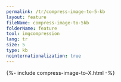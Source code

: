 ```yaml
---
permalink: /tr/compress-image-to-5-kb
layout: feature
fileName: compress-image-to-5kb
folderName: feature
tool: imgcompression
lang: tr
size: 5
type: kb
nointernationalization: true
---
```

{%- include compress-image-to-X.html -%}       
